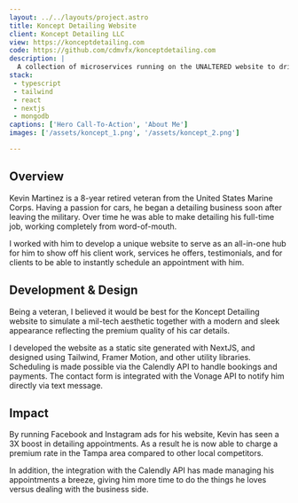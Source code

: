 ```yaml
---
layout: ../../layouts/project.astro
title: Koncept Detailing Website
client: Koncept Detailing LLC
view: https://konceptdetailing.com
code: https://github.com/cdmvfx/konceptdetailing.com
description: |
  A collection of microservices running on the UNALTERED website to drive customer engagement, review collection, and more.
stack:
 - typescript
 - tailwind
 - react
 - nextjs
 - mongodb
captions: ['Hero Call-To-Action', 'About Me']
images: ['/assets/koncept_1.png', '/assets/koncept_2.png']

---
```


## Overview
Kevin Martinez is a 8-year retired veteran from the United States Marine Corps. Having a passion for cars, he began a detailing business soon after leaving the military. Over time he was able to make detailing his full-time job, working completely from word-of-mouth.

I worked with him to develop a unique website to serve as an all-in-one hub for him to show off his client work, services he offers, testimonials, and for clients to be able to instantly schedule an appointment with him.

## Development & Design
Being a veteran, I believed it would be best for the Koncept Detailing website to simulate a mil-tech aesthetic together with a modern and sleek appearance reflecting the premium quality of his car details.

I developed the website as a static site generated with NextJS, and designed using Tailwind, Framer Motion, and other utility libraries. Scheduling is made possible via the Calendly API to handle bookings and payments. The contact form is integrated with the Vonage API to notify him directly via text message.

## Impact
By running Facebook and Instagram ads for his website, Kevin has seen a 3X boost in detailing appointments. As a result he is now able to charge a premium rate in the Tampa area compared to other local competitors.

In addition, the integration with the Calendly API has made managing his appointments a breeze, giving him more time to do the things he loves versus dealing with the business side.